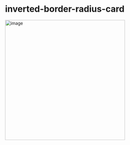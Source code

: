 # inverted-border-radius-card

<img width="392" alt="image" src="https://github.com/tube-jeonghoon/inverted-border-radius-card/assets/55288856/7cd4851a-d560-4d46-b4a9-67de2a636c86">
